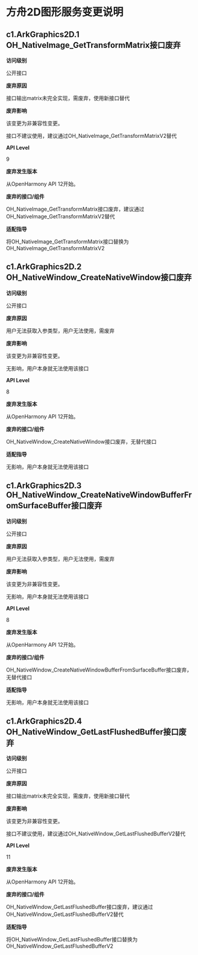 # 方舟2D图形服务变更说明

## c1.ArkGraphics2D.1 OH_NativeImage_GetTransformMatrix接口废弃

**访问级别**

公开接口

**废弃原因**

接口输出matrix未完全实现，需废弃，使用新接口替代

**废弃影响**

该变更为非兼容性变更。

接口不建议使用，建议通过OH_NativeImage_GetTransformMatrixV2替代

**API Level**

9

**废弃发生版本**

从OpenHarmony API 12开始。

**废弃的接口/组件**

OH_NativeImage_GetTransformMatrix接口废弃，建议通过OH_NativeImage_GetTransformMatrixV2替代

**适配指导**

将OH_NativeImage_GetTransformMatrix接口替换为OH_NativeImage_GetTransformMatrixV2

## c1.ArkGraphics2D.2 OH_NativeWindow_CreateNativeWindow接口废弃

**访问级别**

公开接口

**废弃原因**

用户无法获取入参类型，用户无法使用，需废弃

**废弃影响**

该变更为非兼容性变更。

无影响，用户本身就无法使用该接口

**API Level**

8

**废弃发生版本**

从OpenHarmony API 12开始。

**废弃的接口/组件**

OH_NativeWindow_CreateNativeWindow接口废弃，无替代接口

**适配指导**

无影响，用户本身就无法使用该接口

## c1.ArkGraphics2D.3 OH_NativeWindow_CreateNativeWindowBufferFromSurfaceBuffer接口废弃

**访问级别**

公开接口

**废弃原因**

用户无法获取入参类型，用户无法使用，需废弃

**废弃影响**

该变更为非兼容性变更。

无影响，用户本身就无法使用该接口

**API Level**

8

**废弃发生版本**

从OpenHarmony API 12开始。

**废弃的接口/组件**

OH_NativeWindow_CreateNativeWindowBufferFromSurfaceBuffer接口废弃，无替代接口

**适配指导**

无影响，用户本身就无法使用该接口

## c1.ArkGraphics2D.4 OH_NativeWindow_GetLastFlushedBuffer接口废弃

**访问级别**

公开接口

**废弃原因**

接口输出matrix未完全实现，需废弃，使用新接口替代

**废弃影响**

该变更为非兼容性变更。

接口不建议使用，建议通过OH_NativeWindow_GetLastFlushedBufferV2替代

**API Level**

11

**废弃发生版本**

从OpenHarmony API 12开始。

**废弃的接口/组件**

OH_NativeWindow_GetLastFlushedBuffer接口废弃，建议通过OH_NativeWindow_GetLastFlushedBufferV2替代

**适配指导**

将OH_NativeWindow_GetLastFlushedBuffer接口替换为OH_NativeWindow_GetLastFlushedBufferV2

